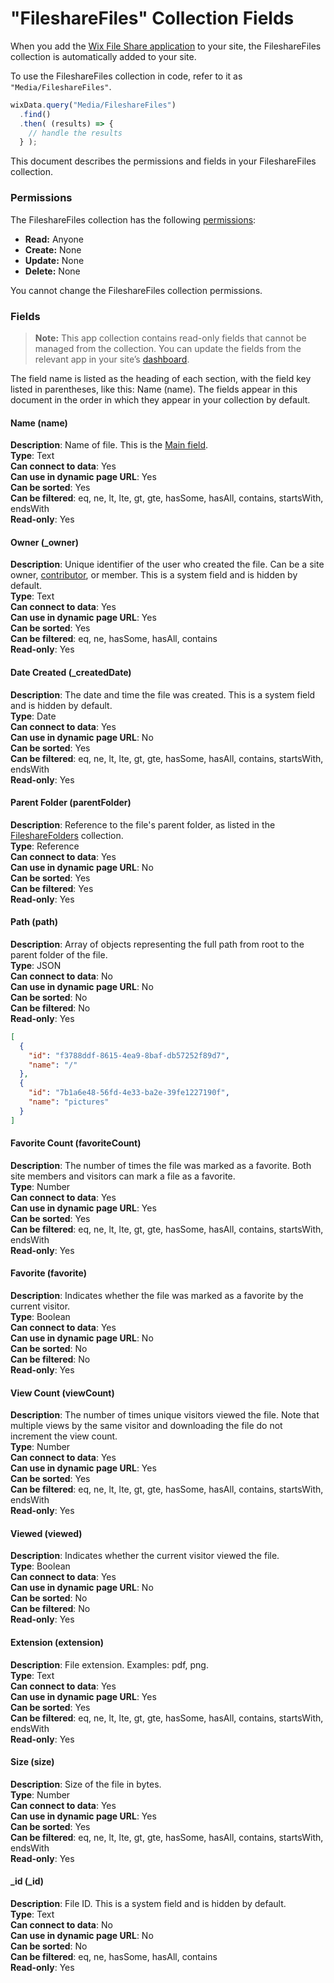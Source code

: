 <!-- This article was published using the Doc Push single-sourcing tool. Any changes to this article MUST be made in the source file. Find it at www.github.com/wix-private/velo-docs.-->



# "FileshareFiles" Collection Fields







When you add the [Wix File Share application](https://support.wix.com/en/article/about-the-file-share-app) to your site, the FileshareFiles collection is automatically added to your site.

To use the FileshareFiles collection in code, refer to it as `"Media/FileshareFiles"`.

```javascript
wixData.query("Media/FileshareFiles")
  .find()
  .then( (results) => {
    // handle the results
  } );
```

This document describes the permissions and fields in your FileshareFiles collection. 

### Permissions 

The FileshareFiles collection has the following [permissions](https://support.wix.com/en/article/about-collection-permissions):

-   **Read:** Anyone
-   **Create:** None
-   **Update:** None
-   **Delete:** None

You cannot change the FileshareFiles collection permissions.

### Fields 

> **Note:**
> This app collection contains read-only fields that cannot be managed from the collection. You can update the fields from the relevant app in your site’s [dashboard](https://support.wix.com/en/article/accessing-your-sites-dashboard).

The field name is listed as the heading of each section, with the field key listed in parentheses, like this: Name (name). The fields appear in this document in the order in which they appear in your collection by default. 

#### Name (name) 

**Description**: Name of file. This is the [Main field](https://support.wix.com/en/article/about-your-database-collection-fields#main-fields).  
**Type**: Text  
**Can connect to data**: Yes  
**Can use in dynamic page URL**: Yes  
**Can be sorted**: Yes  
**Can be filtered**: eq, ne, lt, lte, gt, gte, hasSome, hasAll, contains, startsWith, endsWith  
**Read-only**: Yes

#### Owner (\_owner) 

**Description**: Unique identifier of the user who created the file. Can be a site owner, [contributor](https://support.wix.com/en/article/about-roles-permissions-contributors), or member. This is a system field and is hidden by default.  
**Type**: Text  
**Can connect to data**: Yes  
**Can use in dynamic page URL**: Yes  
**Can be sorted**: Yes  
**Can be filtered**: eq, ne, hasSome, hasAll, contains  
**Read-only**: Yes

#### Date Created (\_createdDate) 

**Description**: The date and time the file was created. This is a system field and is hidden by default.  
**Type**: Date  
**Can connect to data**: Yes  
**Can use in dynamic page URL**: No  
**Can be sorted**: Yes  
**Can be filtered**: eq, ne, lt, lte, gt, gte, hasSome, hasAll, contains, startsWith, endsWith  
**Read-only**: Yes

#### Parent Folder (parentFolder) 

**Description**: Reference to the file's parent folder, as listed in the [FileshareFolders](https://support.wix.com/en/article/velo-wix-media-filesharefolders-collection-fields) collection.  
**Type**: Reference  
**Can connect to data**: Yes  
**Can use in dynamic page URL**: No  
**Can be sorted**: Yes  
**Can be filtered**: Yes  
**Read-only**: Yes

#### Path (path) 

**Description**: Array of objects representing the full path from root to the parent folder of the file.  
**Type**: JSON  
**Can connect to data**: No  
**Can use in dynamic page URL**: No  
**Can be sorted**: No  
**Can be filtered**: No  
**Read-only**: Yes

```json
[
  {
    "id": "f3788ddf-8615-4ea9-8baf-db57252f89d7", 
    "name": "/"
  }, 
  {
    "id": "7b1a6e48-56fd-4e33-ba2e-39fe1227190f",
    "name": "pictures"
  }
]
```

#### Favorite Count (favoriteCount) 

**Description**: The number of times the file was marked as a favorite. Both site members and visitors can mark a file as a favorite.  
**Type**: Number  
**Can connect to data**: Yes  
**Can use in dynamic page URL**: Yes  
**Can be sorted**: Yes  
**Can be filtered**: eq, ne, lt, lte, gt, gte, hasSome, hasAll, contains, startsWith, endsWith  
**Read-only**: Yes

#### Favorite (favorite) 

**Description**: Indicates whether the file was marked as a favorite by the current visitor.  
**Type**: Boolean  
**Can connect to data**: Yes  
**Can use in dynamic page URL**: No  
**Can be sorted**: No  
**Can be filtered**: No  
**Read-only**: Yes

#### View Count (viewCount) 

**Description**: The number of times unique visitors viewed the file. Note that multiple views by the same visitor and downloading the file do not increment the view count.  
**Type**: Number  
**Can connect to data**: Yes  
**Can use in dynamic page URL**: Yes  
**Can be sorted**: Yes  
**Can be filtered**: eq, ne, lt, lte, gt, gte, hasSome, hasAll, contains, startsWith, endsWith  
**Read-only**: Yes

#### Viewed (viewed) 

**Description**: Indicates whether the current visitor viewed the file.  
**Type**: Boolean  
**Can connect to data**: Yes  
**Can use in dynamic page URL**: No  
**Can be sorted**: No  
**Can be filtered**: No  
**Read-only**: Yes

#### Extension (extension) 

**Description**: File extension. Examples: pdf, png.  
**Type**: Text  
**Can connect to data**: Yes  
**Can use in dynamic page URL**: Yes  
**Can be sorted**: Yes  
**Can be filtered**: eq, ne, lt, lte, gt, gte, hasSome, hasAll, contains, startsWith, endsWith  
**Read-only**: Yes

#### Size (size) 

**Description**: Size of the file in bytes.  
**Type**: Number  
**Can connect to data**: Yes  
**Can use in dynamic page URL**: Yes  
**Can be sorted**: Yes  
**Can be filtered**: eq, ne, lt, lte, gt, gte, hasSome, hasAll, contains, startsWith, endsWith  
**Read-only**: Yes

#### \_id (\_id) 

**Description**: File ID. This is a system field and is hidden by default.  
**Type**: Text  
**Can connect to data**: No  
**Can use in dynamic page URL**: No  
**Can be sorted**: No  
**Can be filtered**: eq, ne, hasSome, hasAll, contains  
**Read-only**: Yes